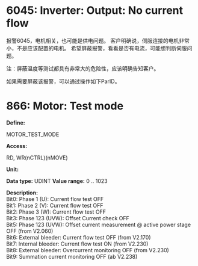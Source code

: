 
# 6045: Inverter: Output: No current flow

报警6045，电机相关，也可能是供电问题。
客户明确说，伺服连接的电机非常小，不是应该配置的电机。
希望屏蔽报警，看看是否有电流，可能想判断伺服问题。

注：屏蔽温度等测试都具有非常大的危险性，应该明确告知客户。

如果需要屏蔽该报警，可以通过操作如下ParID。

# 866: Motor: Test mode

**Define:**

MOTOR_TEST_MODE

**Access:**

RD, WR(nCTRL)(nMOVE)

**Unit:**

**Data type:**
UDINT
**Value range:**
0 .. 1023

**Description:**  
Bit0: Phase 1 (U): Current flow test OFF  
Bit1: Phase 2 (V): Current flow test OFF  
Bit2: Phase 3 (W): Current flow test OFF  
Bit3: Phase 123 (UVW): Offset Current check OFF  
Bit5: Phase 123 (UVW): Offset current measurement @ active power stage OFF (from V2.060)  
Bit6: External bleeder: Current flow test OFF (from V2.170)  
Bit7: Internal bleeder: Current flow test ON (from V2.230)  
Bit8: External bleeder: Overcurrent monitoring OFF (from V2.230)  
Bit9: Summation current monitoring OFF (ab V2.238)